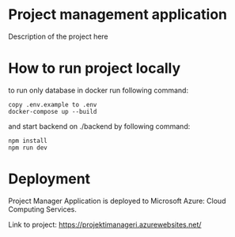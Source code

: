 # Project management application

Description of the project here

# How to run project locally

to run only database in docker run following command:

````
copy .env.example to .env
docker-compose up --build
````

and start backend on ./backend by following command:

````
npm install
npm run dev
````

# Deployment

Project Manager Application is deployed to Microsoft Azure: Cloud Computing Services.

Link to project: https://projektimanageri.azurewebsites.net/
